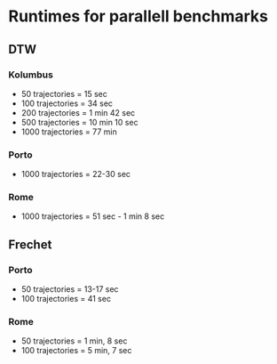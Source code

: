 # Runtimes for parallell benchmarks

## DTW

### Kolumbus

- 50 trajectories = 15 sec
- 100 trajectories = 34 sec
- 200 trajectories = 1 min 42 sec
- 500 trajectories = 10 min 10 sec
- 1000 trajectories = 77 min

### Porto

- 1000 trajectories = 22-30 sec

### Rome

- 1000 trajectories = 51 sec - 1 min 8 sec

## Frechet

### Porto

- 50 trajectories = 13-17 sec
- 100 trajectories = 41 sec

### Rome

- 50 trajectories = 1 min, 8 sec
- 100 trajectories = 5 min, 7 sec
